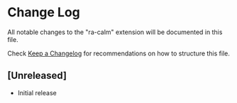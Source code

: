 # Change Log
All notable changes to the "ra-calm" extension will be documented in this file.

Check [Keep a Changelog](http://keepachangelog.com/) for recommendations on how to structure this file.

## [Unreleased]
- Initial release
